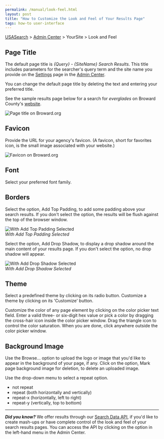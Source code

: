 ```yaml
---
permalink: /manual/look-feel.html
layout: post
title: "How to Customize the Look and Feel of Your Results Page"
tags: how-to user-interface
---
```

[USASearch](http://usasearch.howto.gov) > [Admin Center](https://search.usa.gov/sites) > YourSite > Look and Feel

## Page Title

The default page title is *{Query} - {SiteName} Search Results*. This title includes parameters for the searcher's query term and the site name you provide on the <a href="/manual/settings.html">Settings</a> page in the [Admin Center](https://search.usa.gov/sites). 

You can change the default page title by deleting the text and entering your preferred title.

See the sample results page below for a search for *everglades* on Broward County's <a href="http://www.broward.org">website</a>.

![Page title on Broward.org](https://9fddeb862c037f6d2190-f1564c64756a8cfee25b6b19953b1d23.ssl.cf2.rackcdn.com/tumblr_m1501uNn6v1qid15q.png)

## Favicon

Provide the URL for your agency's favicon. (A favicon, short for favorites icon, is the small image associated with your website.)

![Favicon on Broward.org](https://9fddeb862c037f6d2190-f1564c64756a8cfee25b6b19953b1d23.ssl.cf2.rackcdn.com/tumblr_m153f7849k1qid15q.png)

## Font

Select your preferred font family.

## Borders

Select the option, Add Top Padding, to add some padding above your search results. If you don't select the option, the results will be flush against the top of the browser window.

![With Add Top Padding Selected](https://9fddeb862c037f6d2190-f1564c64756a8cfee25b6b19953b1d23.ssl.cf2.rackcdn.com/tumblr_m155jwTEf01qid15q.png)  
*With Add Top Padding Selected*

Select the option, Add Drop Shadow, to display a drop shadow around the main content of your results page. If you don't select the option, no drop shadow will appear.

![With Add Drop Shadow Selected](https://9fddeb862c037f6d2190-f1564c64756a8cfee25b6b19953b1d23.ssl.cf2.rackcdn.com/tumblr_m158px2uvj1qid15q.png)  
*With Add Drop Shadow Selected*

## Theme

Select a predefined theme by clicking on its radio button. Customize a theme by clicking on its 'Customize' button.

Customize the color of any page element by clicking on the color picker text field. Enter a valid three- or six-digit hex value or pick a color by dragging the cross-hair icon inside the color picker window. Drag the triangle icon to control the color saturation. When you are done, click anywhere outside the color picker window.

## Background Image

Use the Browse... option to upload the logo or image that you'd like to appear in the background of your page, if any. Click on the option, Mark page background image for deletion, to delete an uploaded image.

Use the drop-down menu to select a repeat option.

* not repeat
* repeat (both horizontally and vertically)
* repeat-x (horizontally, left to right)
* repeat-y (vertically, top to bottom)

---

***Did you know?*** We offer results through our [Search Data API](/manual/api.html), if you'd like to create mash-ups or have complete control of the look and feel of your search results pages. You can access the API by clicking on the option in the left-hand menu in the Admin Center.